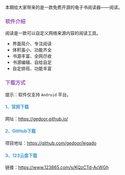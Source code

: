 本期给大家带来的是一款免费开源的电子书阅读器——阅读。

### <font color="#9b59b6">软件介绍</font>

阅读是一款可以自定义网络来源内容的阅读工具。

- 界面简介、专注阅读
- 体积虽小、功能齐全
- 书源丰富、全网尽收
- 书源编辑、自给自足
- 自定排班、功能丰富

### <font color="#9b59b6">下载方式</font>

提示：软件仅支持 `Android`  平台。

#### <font color="#3498db">1、官网下载</font>

网址：https://gedoor.github.io/

#### <font color="#3498db">2、GitHub下载</font>

项目地址：https://github.com/gedoor/legado

#### <font color="#3498db">3、123云盘下载</font>

链接：https://www.123865.com/s/KQzCTd-AcWGh